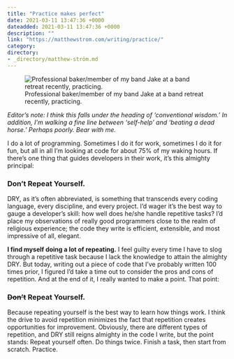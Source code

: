 ```yaml
---
title: "Practice makes perfect"
date: 2021-03-11 13:47:36 +0000
dateadded: 2021-03-11 13:47:36 +0000
description: ""
link: "https://matthewstrom.com/writing/practice/"
category:
directory:
- _directory/matthew-ström.md
---
```

<figure data-type="image"><img src="https://matthewstrom.com/images/practice-1.jpg" alt="Professional baker/member of my band Jake at a band retreat recently, practicing."><figcaption>Professional baker/member of my band Jake at a band retreat recently, practicing.</figcaption></figure>
<p><em>Editor’s note: I think this falls under the heading of ‘conventional wisdom.’ In addition, I’m walking a fine line between ‘self-help’ and ‘beating a dead horse.’ Perhaps poorly. Bear with me.</em></p>
<p>I do a lot of programming. Sometimes I do it for work, sometimes I do it for fun, but all in all I’m looking at code for about 75% of my waking hours. If there’s one thing that guides developers in their work, it’s this almighty principal:</p>
<h3 id="don%E2%80%99t-repeat-yourself.">Don’t Repeat Yourself.</h3>
<p>DRY, as it’s often abbreviated, is something that transcends every coding language, every discipline, and every project. I’d wager it’s the best way to gauge a developer’s skill: how well does he/she handle repetitive tasks? I’d place my observations of really good programmers close to the realm of religious experience; the code they write is efficient, extensible, and most impressive of all, elegant.</p>
<p><strong>I find myself doing a lot of repeating.</strong> I feel guilty every time I have to slog through a repetitive task because I lack the knowledge to attain the almighty DRY. But today, writing out a piece of code that I’ve probably written 100 times prior, I figured I’d take a time out to consider the pros and cons of repetition. And at the end of it, I really wanted to make a point. That point:</p>
<h3 id="don%E2%80%99t-repeat-yourself.-2"><s>Don’t</s> Repeat Yourself.</h3>
<p>Because repeating yourself is the best way to learn how things work. I think the drive to avoid repetition minimizes the fact that repetition creates opportunities for improvement. Obviously, there are different types of repetition, and DRY still reigns almighty in the code I write, but the point stands: Repeat yourself often. Do things twice. Finish a task, then start from scratch. Practice.</p>
